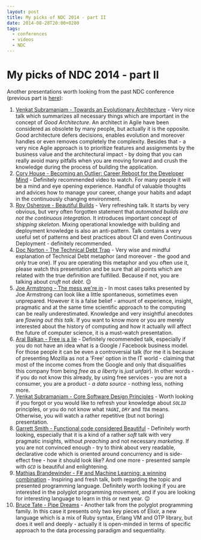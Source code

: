 ```yaml
---
layout: post
title: My picks of NDC 2014 - part II
date: 2014-08-28T20:00+0200
tags:
  - conferences
  - videos
  - NDC
---
```


# My picks of NDC 2014 - part II

Another presentations worth looking from the past NDC conference (previous part is [here](http://www.afronski.pl/2014/06/16/my-picks-of-NDC-2014-part-1.html)):

1. [Venkat Subramaniam - Towards an Evolutionary Architecture](https://vimeo.com/97537675) - Very nice talk which summarizes all necessary things which are important in the concept of *Good Architecture*. An architect in Agile have been considered as obsolete by many people, but actually it is the opposite. Good architecture defers decisions, enables evolution and moreover handles or even removes completely the complexity. Besides that - a very nice Agile approach is to prioritize features and assignments by the business value and the architectural impact - by doing that you can really avoid many pitfalls when you are moving forward and crush the knowledge during the process of building the application.
2. [Cory House - Becoming an Outlier: Career Reboot for the Developer Mind](https://vimeo.com/97415346) - Definitely recommended video to watch. For many people it will be a mind and eye opening experience. Handful of valuable thoughts and advices how to manage your career, change your habits and adapt in the continuously changing environment.
3. [Roy Osherove - Beautiful Builds](https://vimeo.com/97516289) - Very refreshing talk. It starts by very obvious, but very often forgotten statement that *automated builds are not the continuous integration*. It introduces important concept of *shipping skeleton*. Mixing operational knowledge with building and deployment knowledge is also an anti-pattern. Talk contains a very useful set of patterns and best practices about CI and even Continuous Deployment - definitely recommended.
4. [Doc Norton - The Technical Debt Trap](https://vimeo.com/97507576) - Very wise and mindful explanation of Technical Debt metaphor (and moreover - the good and only true one). If you are operating this metaphor and you often use it, please watch this presentation and be sure that all points which are related with the true definition are fulfilled. Because if not, you are talking about *cruft* not *debt*. :wink:
5. [Joe Armstrong - The mess we're in](https://vimeo.com/97408239) - In most cases talks presented by Joe Armstrong can look like a little spontaneous, sometimes even unprepared. However it is a false belief - amount of experience, insight, pragmatic and at the same time scientific approach to the computing can be really underestimated. Knowledge and very insightful anecdotes are *flowing out this talk*. If you want to know more or you are merely interested about the history of computing and how it actually will affect the future of computer science, it is a must-watch presentation.
6. [Aral Balkan - Free is a lie](https://vimeo.com/97505679) - Definitely recommended talk, especially if you do not have an idea what is a Google / Facebook business model. For those people it can be even a controversial talk (for me it is because of presenting Mozilla as not a 'Free' option in the IT world - claiming that most of the income comes from the Google and only that disqualifies this company from being *free as a liberty* is *just unfair*). In other words - if you do not know this already, by using free services - you are not a consumer, you are a product - *a data source* - nothing less, nothing more.
7. [Venkat Subramaniam - Core Software Design Principles](https://vimeo.com/97541185) - Worth looking if you forgot or you would like to refresh your knowledge about *`SOLID`* principles, or you do not know what *`YAGNI`*, *`DRY`* and *`TDA`* means. Otherwise, you will watch a rather repetitive (but not boring) presentation.
8. [Garrett Smith - Functional code considered Beautiful](https://vimeo.com/97337252) - Definitely worth looking, especially that it is a kind of a rather *soft* talk with very pragmatic insights, without *preaching* and not necessary *marketing*. If you are not convinced enough - try to think about very readable, declarative code which is oriented around concurrency and is side-effect free - how it should look like? And one more - presented sample with *`GCD`* is beautiful and enlightening.
9. [Mathias Brandewinder - F# and Machine Learning: a winning combination](https://vimeo.com/97514517) - Inspiring and fresh talk, both regarding the topic and presented programming language. Definitely worth looking if you are interested in the polyglot programming movement, and if you are looking for interesting language to learn in this or next year. :wink:
10. [Bruce Tate - Pipe Dreams](https://vimeo.com/97419178) - Another talk from the polyglot programming family. In this case it presents only two key pieces of Elixir, a new language which is a mix of Ruby syntax, Erlang VM and OTP library, but does it well and deeply - actually it is open-minded in terms of specific approach to the data processing paradigm and sequentiality.
